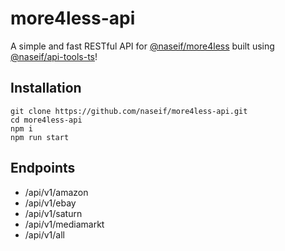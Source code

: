 # more4less-api

A simple and fast RESTful API for [@naseif/more4less](https://github.com/naseif/more4less) built using [@naseif/api-tools-ts](https://github.com/naseif/API-Tools-TS)!

## Installation

```
git clone https://github.com/naseif/more4less-api.git
cd more4less-api
npm i
npm run start
```

## Endpoints

-   /api/v1/amazon
-   /api/v1/ebay
-   /api/v1/saturn
-   /api/v1/mediamarkt
-   /api/v1/all
